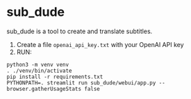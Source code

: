 # sub_dude

sub_dude is a tool to create and translate subtitles.

1. Create a file `openai_api_key.txt` with your OpenAI API key
2. RUN:
```
python3 -m venv venv
. ./venv/bin/activate
pip install -r requirements.txt
PYTHONPATH=. streamlit run sub_dude/webui/app.py --browser.gatherUsageStats false
```
